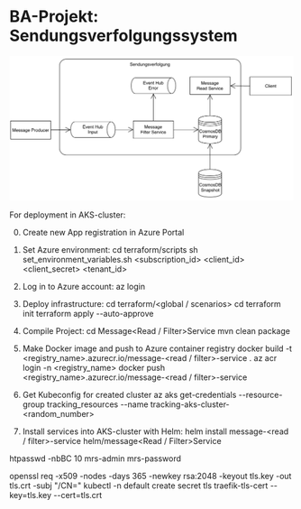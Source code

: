 # BA-Projekt: Sendungsverfolgungssystem

![Architekturdiagramm](./architecture.png)

For deployment in AKS-cluster:

0. Create new App registration in Azure Portal

1. Set Azure environment:
    cd terraform/scripts
    sh set_environment_variables.sh <subscription_id> <client_id> <client_secret> <tenant_id>

2. Log in to Azure account:
    az login

3. Deploy infrastructure:
    cd terraform/<global / scenarios>
    cd <component>
    terraform init
    terraform apply --auto-approve

4. Compile Project:
    cd Message<Read / Filter>Service
    mvn clean package

5. Make Docker image and push to Azure container registry
    docker build -t <registry_name>.azurecr.io/message-<read / filter>-service .
    az acr login -n <registry_name>
    docker push <registry_name>.azurecr.io/message-<read / filter>-service

6. Get Kubeconfig for created cluster
    az aks get-credentials --resource-group tracking_resources --name tracking-aks-cluster-<random_number>

7. Install services into AKS-cluster with Helm:
    helm install message-<read / filter>-service helm/message<Read / Filter>Service


htpasswd -nbBC 10 mrs-admin mrs-password

openssl req -x509 -nodes -days 365 -newkey rsa:2048 -keyout tls.key -out tls.crt -subj "/CN=<hostname>"
kubectl -n default create secret tls traefik-tls-cert --key=tls.key --cert=tls.crt